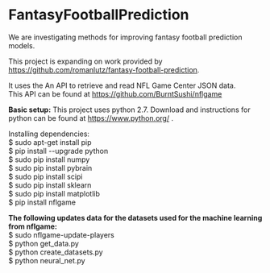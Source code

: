 # FantasyFootballPrediction

We are investigating methods for improving fantasy football prediction models.

This project is expanding on work provided by https://github.com/romanlutz/fantasy-football-prediction.

It uses the An API to retrieve and read NFL Game Center JSON data.<br/> 
This API can be found at https://github.com/BurntSushi/nflgame


**Basic setup:**
This project uses python 2.7. Download and instructions for python can be found at https://www.python.org/ .

Installing dependencies:<br/>
$ sudo apt-get install pip<br/>
$ pip install --upgrade python<br/>
$ sudo pip install numpy<br/>
$ sudo pip install pybrain<br/>
$ sudo pip install scipi<br/>
$ sudo pip install sklearn<br/>
$ sudo pip install matplotlib<br/>
$ pip install nflgame<br/>

**The following updates data for the datasets used for the machine learning from nflgame:<br/>**
$ sudo nflgame-update-players<br/>
$ python get_data.py<br/>
$ python create_datasets.py<br/>
$ python neural_net.py<br/>
  
  
